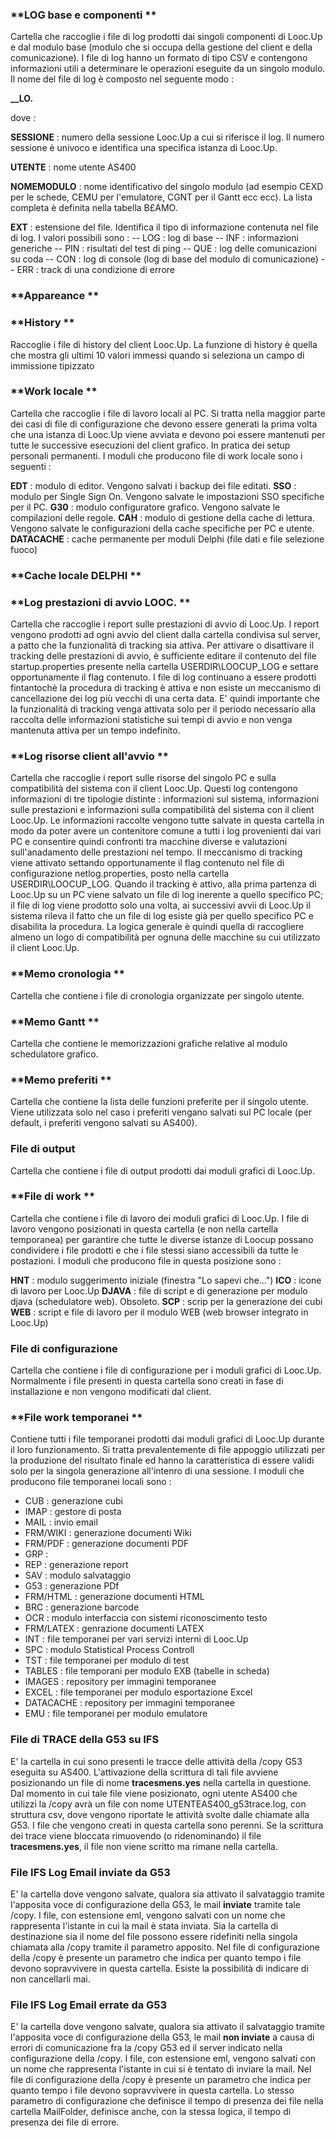### **LOG base e componenti           **

Cartella che raccoglie i file di log prodotti dai singoli componenti di Looc.Up e dal modulo base (modulo che si occupa della gestione del client e della comunicazione).
I file di log hanno un formato di tipo CSV e contengono informazioni utili a determinare le operazioni eseguite da un singolo modulo.
Il nome del file di log è composto nel seguente modo : 

**<SESSIONE>_<UTENTE>_LO<NOMEMODULO>.<EXT>**

dove : 

**SESSIONE** :  numero della sessione Looc.Up a cui si riferisce il log. Il numero sessione è univoco e identifica una specifica istanza di Looc.Up.

**UTENTE** :  nome utente AS400

**NOMEMODULO** :  nome identificativo del singolo modulo (ad esempio CEXD per le schede, CEMU per l'emulatore, CGNT per il Gantt ecc ecc). La lista completa è definita nella tabella B£AMO.

**EXT** :  estensione del file. Identifica il tipo di informazione contenuta nel file di log. I valori possibili sono : 
-- LOG :  log di base
-- INF :  informazioni generiche
-- PIN :  risultati del test di ping
-- QUE :  log delle comunicazioni su coda
-- CON :  log di console (log di base del modulo di comunicazione)
-- ERR :  track di una condizione di errore

### **Appareance                      **


### **History                         **

Raccoglie i file di history del client Looc.Up. La funzione di history è quella che mostra gli ultimi 10 valori immessi quando si seleziona un campo di immissione tipizzato
### **Work locale                     **

Cartella che raccoglie i file di lavoro locali al PC. Si tratta nella maggior parte dei casi di file di configurazione che devono essere generati la prima volta che una istanza di Looc.Up viene avviata e devono poi essere mantenuti per tutte le successive esecuzioni del client grafico. In pratica dei setup personali permanenti.
I moduli che producono file di work locale sono i seguenti : 

**EDT** :  modulo di editor. Vengono salvati i backup dei file editati.
**SSO** :  modulo per Single Sign On. Vengono salvate le impostazioni SSO specifiche per il PC.
**G30** :  modulo configuratore grafico. Vengono salvate le compilazioni delle regole.
**CAH** :  modulo di gestione della cache di lettura. Vengono salvate le configurazioni della cache specifiche per PC e utente.
**DATACACHE** :  cache permanente per moduli Delphi (file dati e file selezione fuoco)

### **Cache locale DELPHI             **


### **Log prestazioni di avvio LOOC.  **

Cartella che raccoglie i report sulle prestazioni di avvio di Looc.Up. I report vengono prodotti ad ogni avvio del client  dalla cartella condivisa sul server, a patto che la funzionalità di tracking sia attiva. Per attivare o disattivare il tracking delle prestazioni di avvio, è sufficiente editare il contenuto del file startup.properties presente nella cartella USERDIR\LOOCUP_LOG e settare opportunamente il flag contenuto. I file di log continuano a essere prodotti fintantochè la procedura di tracking è attiva e non esiste un meccanismo di cancellazione dei log più vecchi di una certa data. E' quindi importante che la funzionalità di tracking venga attivata solo per il periodo necessario alla raccolta delle informazioni statistiche sui tempi di avvio e non venga mantenuta attiva per un tempo indefinito.
### **Log risorse client all'avvio    **

Cartella che raccoglie i report sulle risorse del singolo PC e sulla compatibilità del sistema con il client Looc.Up.
Questi log contengono informazioni di tre tipologie distinte :  informazioni sul sistema, informazioni sulle prestazioni e informazioni sulla compatibilità del sistema con il client Looc.Up. Le informazioni raccolte vengono tutte salvate in questa cartella in modo da poter avere un contenitore comune a tutti i log provenienti dai vari PC e consentire quindi confronti tra macchine diverse e valutazioni sull'anadamento delle prestazioni nel tempo.
Il meccanismo di tracking viene attivato settando opportunamente il flag contenuto nel file di configurazione netlog.properties, posto nella cartella USERDIR\LOOCUP_LOG.
Quando il tracking è attivo, alla prima partenza di Looc.Up su un PC viene salvato un file di log inerente a quello specifico PC; il file di log viene prodotto solo una volta, ai successivi avvii di Looc.Up il sistema rileva il fatto che un file di log esiste già per quello specifico PC e disabilita la procedura. La logica generale è quindi quella di raccogliere almeno un logo di compatibilità per ognuna delle macchine su cui utilizzato il client Looc.Up.
### **Memo cronologia                 **

Cartella che contiene i file di cronologia organizzate per singolo utente.
### **Memo Gantt                      **

Cartella che contiene le memorizzazioni grafiche relative al modulo schedulatore grafico.
### **Memo preferiti                  **

Cartella che contiene la lista delle funzioni preferite per il singolo utente. Viene utilizzata solo nel caso i preferiti vengano salvati sul PC locale (per default, i preferiti vengono salvati su AS400).
### **File di output**

Cartella che contiene i file di output prodotti dai moduli grafici di Looc.Up.
### **File di work        **

Cartella che contiene i file di lavoro dei moduli grafici di Looc.Up. I file di lavoro vengono posizionati in questa cartella (e non nella cartella temporanea) per garantire che tutte le diverse istanze di Loocup possano condividere i file prodotti e che i file stessi siano accessibili da tutte le postazioni.
I moduli che producono file in questa posizione sono : 

**HNT** :  modulo suggerimento iniziale (finestra "Lo sapevi che...")
**ICO** :  icone di lavoro per Looc.Up
**DJAVA** :  file di script e di generazione per modulo djava (schedulatore web). Obsoleto.
**SCP** :  scrip per la generazione dei cubi
**WEB** :  script e file di lavoro per il modulo WEB (web browser integrato in Looc.Up)

### **File di configurazione**

Cartella che contiene i file di configurazione per i moduli grafici di Looc.Up. Normalmente i file presenti in questa cartella sono creati in fase di installazione e non vengono modificati dal client.
### **File work temporanei            **

Contiene tutti i file temporanei prodotti dai moduli grafici di Looc.Up durante il loro funzionamento. Si tratta prevalentemente di file appoggio utilizzati per la produzione del risultato finale ed hanno la caratteristica di essere validi solo per la singola generazione all'intenro di una sessione.
I moduli che producono file temporanei locali sono : 

- CUB :  generazione cubi
- IMAP :  gestore di posta
- MAIL :  invio email
- FRM/WIKI :  generazione documenti Wiki
- FRM/PDF :  generazione documenti PDF
- GRP : 
- REP :  generazione report
- SAV :  modulo salvataggio
- G53 :  generazione PDf
- FRM/HTML :  generazione documenti HTML
- BRC :  generazione barcode
- OCR :  modulo interfaccia con sistemi riconoscimento testo
- FRM/LATEX :  genrazione documenti LATEX
- INT :  file temporanei per vari servizi interni di Looc.Up
- SPC :  modulo Statistical Process Controll
- TST :  file temporanei per modulo di test
- TABLES :  file temporani per modulo EXB (tabelle in scheda)
- IMAGES :  repository per immagini temporanee
- EXCEL :  file temporanei per modulo esportazione Excel
- DATACACHE :  repository per immagini temporanee
- EMU :  file temporanei per modulo emulatore


### **File di TRACE della G53 su IFS**

E' la cartella in cui sono presenti le tracce delle attività della /copy G53 eseguita su AS400.
L'attivazione della scrittura di tali file avviene posizionando un file di nome **tracesmens.yes** nella cartella in questione.
Dal momento in cui tale file viene posizionato, ogni utente AS400 che utilizzi la /copy avrà un file con nome UTENTEAS400_g53trace.log, con struttura csv, dove vengono riportate le attività svolte dalle chiamate alla G53.
I file che vengono creati in questa cartella sono perenni.
Se la scrittura dei trace viene bloccata rimuovendo (o ridenominando) il file **tracesmens.yes**, il file non viene scritto ma rimane nella cartella.
### **File IFS Log Email inviate da G53**

E' la cartella dove vengono salvate, qualora sia attivato il salvataggio tramite l'apposita voce di configurazione della G53, le mail **inviate** tramite tale /copy.
I file, con estensione eml, vengono salvati con un nome che rappresenta l'istante in cui la mail è stata inviata.
Sia la cartella di destinazione sia il nome del file possono essere ridefiniti nella singola chiamata alla /copy tramite il parametro apposito.
Nel file di configurazione della /copy è presente un parametro che indica per quanto tempo i file devono sopravvivere in questa cartella. Esiste la possibilità di indicare di non cancellarli mai.
### **File IFS Log Email errate da G53**

E' la cartella dove vengono salvate, qualora sia attivato il salvataggio tramite l'apposita voce di configurazione della G53, le mail **non inviate** a causa di errori di comunicazione fra la /copy G53 ed il server indicato nella configurazione della /copy.
I file, con estensione eml, vengono salvati con un nome che rappresenta l'istante in cui si è tentato di inviare la mail.
Nel file di configurazione della /copy è presente un parametro che indica per quanto tempo i file devono sopravvivere in questa cartella.
Lo stesso parametro di configurazione che definisce il tempo di presenza dei file nella cartella MailFolder, definisce anche, con la stessa logica, il tempo di presenza dei file di errore.
